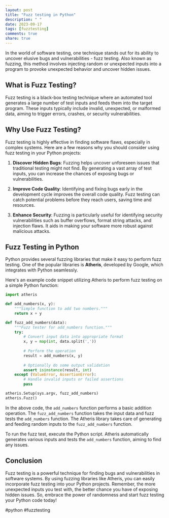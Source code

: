 ```yaml
---
layout: post
title: "Fuzz testing in Python"
description: " "
date: 2023-09-17
tags: [fuzztesting]
comments: true
share: true
---
```


In the world of software testing, one technique stands out for its ability to uncover elusive bugs and vulnerabilities - fuzz testing. Also known as fuzzing, this method involves injecting random or unexpected inputs into a program to provoke unexpected behavior and uncover hidden issues.

## What is Fuzz Testing?

Fuzz testing is a black-box testing technique where an automated tool generates a large number of test inputs and feeds them into the target program. These inputs typically include invalid, unexpected, or malformed data, aiming to trigger errors, crashes, or security vulnerabilities.

## Why Use Fuzz Testing?

Fuzz testing is highly effective in finding software flaws, especially in complex systems. Here are a few reasons why you should consider using fuzz testing in your Python projects:

1. **Discover Hidden Bugs**: Fuzzing helps uncover unforeseen issues that traditional testing might not find. By generating a vast array of test inputs, you can increase the chances of exposing bugs or vulnerabilities.

2. **Improve Code Quality**: Identifying and fixing bugs early in the development cycle improves the overall code quality. Fuzz testing can catch potential problems before they reach users, saving time and resources.

3. **Enhance Security**: Fuzzing is particularly useful for identifying security vulnerabilities such as buffer overflows, format string attacks, and injection flaws. It aids in making your software more robust against malicious attacks.

## Fuzz Testing in Python

Python provides several fuzzing libraries that make it easy to perform fuzz testing. One of the popular libraries is **Atheris**, developed by Google, which integrates with Python seamlessly.

Here's an example code snippet utilizing Atheris to perform fuzz testing on a simple Python function:

```python
import atheris

def add_numbers(x, y):
    """Simple function to add two numbers."""
    return x + y

def fuzz_add_numbers(data):
    """Fuzz tester for add_numbers function."""
    try:
        # Convert input data into appropriate format
        x, y = map(int, data.split(','))
        
        # Perform the operation
        result = add_numbers(x, y)
        
        # Optionally do some output validation
        assert isinstance(result, int)
    except (ValueError, AssertionError):
        # Handle invalid inputs or failed assertions
        pass

atheris.Setup(sys.argv, fuzz_add_numbers)
atheris.Fuzz()
```

In the above code, the `add_numbers` function performs a basic addition operation. The `fuzz_add_numbers` function takes the input data and fuzz tests the `add_numbers` function. The Atheris library takes care of generating and feeding random inputs to the `fuzz_add_numbers` function.

To run the fuzz test, execute the Python script. Atheris automatically generates various inputs and tests the `add_numbers` function, aiming to find any issues.

## Conclusion

Fuzz testing is a powerful technique for finding bugs and vulnerabilities in software systems. By using fuzzing libraries like Atheris, you can easily incorporate fuzz testing into your Python projects. Remember, the more unexpected inputs you test with, the better chance you have of exposing hidden issues. So, embrace the power of randomness and start fuzz testing your Python code today!

#python #fuzztesting